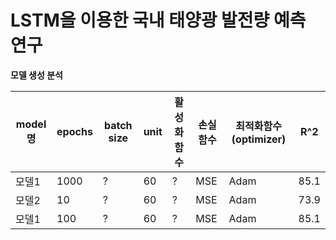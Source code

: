 # LSTM을 이용한 국내 태양광 발전량 예측 연구

**모델 생성 분석**

| model명 | epochs | batch size | unit | 활성화함수 | 손실함수 | 최적화함수(optimizer) | R^2  |
| ------- | ------ | ---------- | ---- | ---------- | -------- | --------------------- | ---- |
| 모델1   | 1000   | ?          | 60   | ?          | MSE      | Adam                  | 85.1 |
| 모델2   | 10     | ?          | 60   | ?          | MSE      | Adam                  | 73.9 |
| 모델1   | 100    | ?          | 60   | ?          | MSE      | Adam                  | 85.1 |
